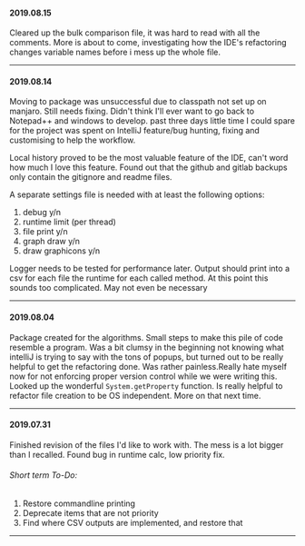 #### 2019.08.15
Cleared up the bulk comparison file, it was hard to read with all the comments. More is about to come, investigating how the IDE's refactoring changes variable names before i mess up the whole file.


----
#### 2019.08.14
Moving to package was unsuccessful due to classpath not set up on manjaro. Still needs fixing.
Didn't think I'll ever want to go back to Notepad++ and windows to develop. past three days little time I could spare for the project was spent on IntelliJ feature/bug hunting, fixing and customising to help the workflow.

Local history proved to be the most valuable feature of the IDE, can't word how much I love this feature.
Found out that the github and gitlab backups only contain the gitignore and readme files.

A separate settings file is needed with at least the following options:
1. debug y/n
2. runtime limit (per thread)
3. file print y/n
4. graph draw y/n
5. draw graphicons y/n

Logger needs to be tested for performance later. Output should print into a csv for each file the runtime for each called method. At this point this sounds too complicated. May not even be necessary

----
#### 2019.08.04
Package created for the algorithms. Small steps to make this pile of code resemble a program. Was a bit clumsy in the beginning not knowing what intelliJ is trying to say with the tons of popups, but turned out to be really helpful to get the refactoring done. Was rather painless.Really hate myself now for not enforcing proper version control while we were writing this.<br>
Looked up the wonderful `System.getProperty` function. Is really helpful to refactor file creation to be OS independent. More on that next time.   
 
----
#### 2019.07.31
Finished revision of the files I'd like to work with. The mess is a lot bigger than I recalled.
Found bug in runtime calc, low priority fix.
###### Short term To-Do: <br>
1. Restore commandline printing
2. Deprecate items that are not priority
3. Find where CSV outputs are implemented, and restore that
----